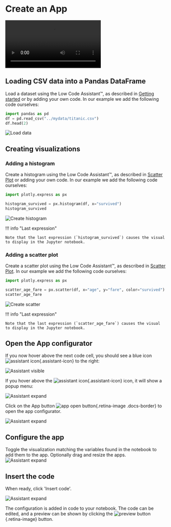 # Create an App


<video controls>
    <source src="https://user-images.githubusercontent.com/1765949/185930154-ed0319d3-f775-4db7-b3f8-7b38d0257979.mp4" type="video/mp4">
</video>

## Loading CSV data into a Pandas DataFrame

Load a dataset using the Low Code Assistant™, as described in [Getting started](../../) or by adding your own code. In our example we add the following code ourselves:
```python
import pandas as pd
df = pd.read_csv("../mydata/titanic.csv")
df.head(2)
```

![Load data](../screenshots/app-create/02-load-data.png)

## Creating visualizations

### Adding a histogram

Create a histogram using the Low Code Assistant™, as described in [Scatter Plot](../visualization/create-plot.md) or adding your own code. In our example we add the following code ourselves:

```python
import plotly.express as px

histogram_survived = px.histogram(df, x="survived")
histogram_survived
```
![Create histogram](../screenshots/app-create/03-create-viz-1.png)


!!! info "Last expression"

    Note that the last expression (`histogram_survived`) causes the visual to display in the Jupyter notebook.


### Adding a scatter plot

Create a scatter plot using the Low Code Assistant™, as described in [Scatter Plot](../visualization/create-plot.md). In our example we add the following code ourselves:

```python
import plotly.express as px

scatter_age_fare = px.scatter(df, x="age", y="fare", color="survived")
scatter_age_fare
```
![Create scatter](../screenshots/app-create/04-create-viz-2.png)


!!! info "Last expression"

    Note that the last expression (`scatter_age_fare`) causes the visual to display in the Jupyter notebook.

## Open the App configurator

If you now hover above the next code cell, you should see a blue icon ![assistant icon](../screenshots/general/assistant-icon.png){.assistant-icon} to the right:

![Assistant visible](../screenshots/app-create/05-assistant-visible.png)

If you hover above the ![assistant icon](../screenshots/general/assistant-icon.png){.assistant-icon} icon, it will show a popup menu:

![Assistant expand](../screenshots/app-create/06-assistant-expand.png)


Click on the App button ![app open button](../screenshots/general/app-open.png){.retina-image .docs-border} to open the app configurator.

![Assistant expand](../screenshots/app-create/07-app-before.png)

## Configure the app

Toggle the visualization matching the variables found in the notebook to add them to the app.
Optionally drag and resize the apps.
![Assistant expand](../screenshots/app-create/08-insert-code.png)

## Insert the code

When ready, click 'Insert code'.

![Assistant expand](../screenshots/app-create/09-done.png)

The configuration is added in code to your notebook. The code can be edited, and a preview can be shown
by clicking the ![preview button](../screenshots/general/app-preview.png){.retina-image} button.


